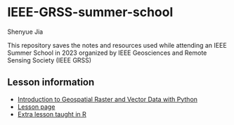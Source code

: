 # IEEE-GRSS-summer-school

Shenyue Jia

This repository saves the notes and resources used while attending an IEEE Summer School in 2023 organized by IEEE Geosciences and Remote Sensing Society (IEEE GRSS)

## Lesson information
- [Introduction to Geospatial Raster and Vector Data with Python](https://github.com/carpentries-incubator/geospatial-python/tree/gh-pages)
- [Lesson page](https://carpentries-incubator.github.io/geospatial-python/)
- [Extra lesson taught in R](https://datacarpentry.org/r-raster-vector-geospatial/)
